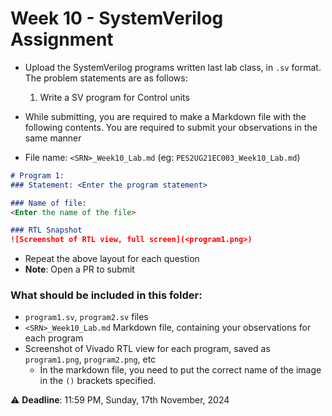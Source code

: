 # Week 10 - SystemVerilog Assignment
- Upload the SystemVerilog programs written last lab class, in `.sv` format. The problem statements are as follows:
	1. Write a SV program for Control units
- While submitting, you are required to make a Markdown file with the following contents. You are required to submit your observations in the same manner

- File name: `<SRN>_Week10_Lab.md` (eg: `PES2UG21EC003_Week10_Lab.md`)
```markdown
# Program 1: 
### Statement: <Enter the program statement>

### Name of file:
<Enter the name of the file>

### RTL Snapshot
![Screenshot of RTL view, full screen](<program1.png>)
```

- Repeat the above layout for each question
- **Note**: Open a PR to submit

### What should be included in this folder:
- `program1.sv`, `program2.sv` files
- `<SRN>_Week10_Lab.md` Markdown file, containing your observations for each program
- Screenshot of Vivado RTL view for each program, saved as `program1.png`, `program2.png`, etc
	- In the markdown file, you need to put the correct name of the image in the `()` brackets specified.

:warning: **Deadline**: 11:59 PM, Sunday, 17th November, 2024
